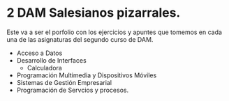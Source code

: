 # 2 DAM  Salesianos pizarrales.
Este va a ser el porfolio con los ejercicios y apuntes que tomemos en cada una de las asignaturas del segundo curso de DAM.
- Acceso a Datos
- Desarrollo de Interfaces
  - Calculadora
- Programación Multimedia y Dispositivos Móviles
- Sistemas de Gestión Empresarial
- Programación de Servcios y procesos.
